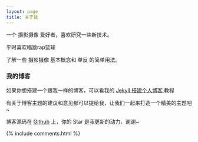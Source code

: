 ```yaml
---
layout: page
title: 关于我 
---
```


一个 摄影摄像 爱好者，喜欢研究一些新技术。
<p>
平时喜欢唱跳rap篮球
<p>
了解一些 摄影摄像 基本概念和 单反 的简单用法。

<p>

<h3> 我的博客 </h3>  


<p>

如果你想搭建一个跟我一样的博客，可以看我的 
<a href="/2016/10/jekyll_tutorials1/"> Jekyll 搭建个人博客 </a>
教程

<p>

有关于博客主题的建议和意见都可以提给我，让我们一起来打造一个精美的主题吧~ 

<p> 

博客源码在 <a target="_blank" href='https://github.com/YT-Amian/YT-Amian.github.io'>Github</a> 上，你的 Star 是我更新的动力，谢谢~

<p> 

<p> 

<p> 


{% include comments.html %}

